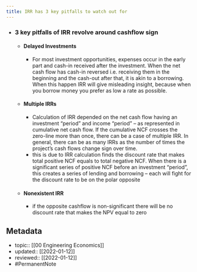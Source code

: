 ```yaml
---
title: IRR has 3 key pitfalls to watch out for
---
```


- ### 3 key pitfalls of IRR revolve around cashflow sign
	- #### Delayed Investments
		- For most investment opportunities, expenses occur in the early part and cash-in received after the investment. When the net cash flow has cash-in reversed i.e. receiving them in the beginning and the cash-out after that, it is akin to a borrowing. When this happen IRR will give misleading insight, because when you borrow money you prefer as low a rate as possible.
	- #### Multiple IRRs
	    - Calculation of IRR depended on the net cash flow having an investment “period” and income “period” – as represented in cumulative net cash flow. If the cumulative NCF crosses the zero-line more than once, there can be a case of multiple IRR. In general, there can be as many IRRs as the number of times the project’s cash flows change sign over time.
	    - this is due to IRR calculation finds the discount rate that makes total positive NCF equals to total negative NCF. When there is a significant series of positive NCF before an investment “period”, this creates a series of lending and borrowing – each will fight for the discount rate to be on the polar opposite
	- #### Nonexistent IRR
	    - if the opposite cashflow is non-significant there will be no discount rate that makes the NPV equal to zero

## Metadata
- topic:: [[00 Engineering Economics]]
- updated:: [[2022-01-12]]
- reviewed:: [[2022-01-12]]
- #PermanentNote 